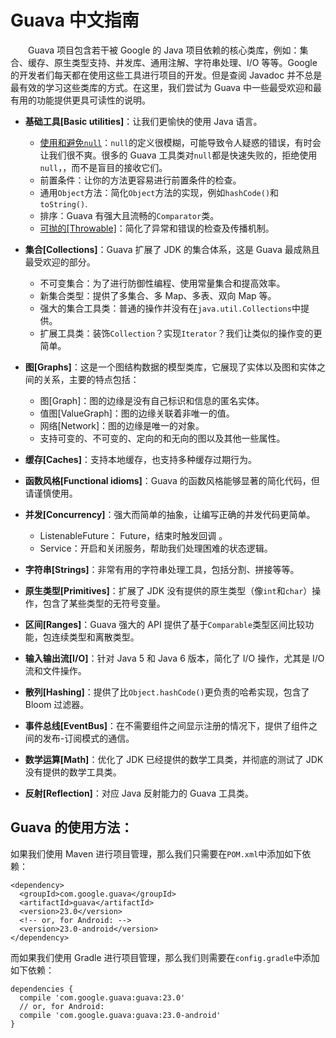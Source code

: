 # Guava 中文指南

 　　Guava 项目包含若干被 Google 的 Java 项目依赖的核心类库，例如：集合、缓存、原生类型支持、并发库、通用注解、字符串处理、I/O 等等。Google 的开发者们每天都在使用这些工具进行项目的开发。但是查阅 Javadoc 并不总是最有效的学习这些类库的方式。在这里，我们尝试为 Guava 中一些最受欢迎和最有用的功能提供更具可读性的说明。

 - **基础工具[Basic utilities]**：让我们更愉快的使用 Java 语言。
	 - [使用和避免`null`](https://github.com/guobinhit/guava-guide/blob/master/articles/throwable.md)：`null`的定义很模糊，可能导致令人疑惑的错误，有时会让我们很不爽。很多的 Guava 工具类对`null`都是快速失败的，拒绝使用`null`，，而不是盲目的接收它们。
	 - 前置条件：让你的方法更容易进行前置条件的检查。
	 - 通用`Object`方法：简化`Object`方法的实现，例如`hashCode()`和`toString()`.
	 - 排序：Guava 有强大且流畅的`Comparator`类。
	 - [可抛的[Throwable]](https://github.com/guobinhit/guava-guide/blob/master/articles/throwable.md)：简化了异常和错误的检查及传播机制。
 - **集合[Collections]**：Guava 扩展了 JDK 的集合体系，这是 Guava 最成熟且最受欢迎的部分。
   - 不可变集合：为了进行防御性编程、使用常量集合和提高效率。
   - 新集合类型：提供了多集合、多 Map、多表、双向 Map 等。
   - 强大的集合工具类：普通的操作并没有在`java.util.Collections`中提供。
   - 扩展工具类：装饰`Collection`？实现`Iterator`？我们让类似的操作变的更简单。

 - **图[Graphs]**：这是一个图结构数据的模型类库，它展现了实体以及图和实体之间的关系，主要的特点包括：
   - 图[Graph]：图的边缘是没有自己标识和信息的匿名实体。
   - 值图[ValueGraph]：图的边缘关联着非唯一的值。
   - 网络[Network]：图的边缘是唯一的对象。
   - 支持可变的、不可变的、定向的和无向的图以及其他一些属性。

 - **缓存[Caches]**：支持本地缓存，也支持多种缓存过期行为。

 - **函数风格[Functional idioms]**：Guava 的函数风格能够显著的简化代码，但请谨慎使用。

 - **并发[Concurrency]**：强大而简单的抽象，让编写正确的并发代码更简单。 
   - ListenableFuture： Future，结束时触发回调 。
   - Service：开启和关闭服务，帮助我们处理困难的状态逻辑。

 - **字符串[Strings]**：非常有用的字符串处理工具，包括分割、拼接等等。

 - **原生类型[Primitives]**：扩展了 JDK 没有提供的原生类型（像`int`和`char`）操作，包含了某些类型的无符号变量。

 - **区间[Ranges]**：Guava 强大的 API 提供了基于`Comparable`类型区间比较功能，包连续类型和离散类型。

 - **输入输出流[I/O]**：针对 Java 5 和 Java 6 版本，简化了 I/O 操作，尤其是 I/O 流和文件操作。

 - **散列[Hashing]**：提供了比`Object.hashCode()`更负责的哈希实现，包含了 Bloom 过滤器。

 - **事件总线[EventBus]**：在不需要组件之间显示注册的情况下，提供了组件之间的发布-订阅模式的通信。

 - **数学运算[Math]**：优化了 JDK 已经提供的数学工具类，并彻底的测试了 JDK 没有提供的数学工具类。

 - **反射[Reflection]**：对应 Java 反射能力的 Guava 工具类。




## Guava 的使用方法：

如果我们使用 Maven 进行项目管理，那么我们只需要在`POM.xml`中添加如下依赖：

```
<dependency>
  <groupId>com.google.guava</groupId>
  <artifactId>guava</artifactId>
  <version>23.0</version>
  <!-- or, for Android: -->
  <version>23.0-android</version>
</dependency>
```
而如果我们使用 Gradle 进行项目管理，那么我们则需要在`config.gradle`中添加如下依赖：
```
dependencies {
  compile 'com.google.guava:guava:23.0'
  // or, for Android:
  compile 'com.google.guava:guava:23.0-android'
}
```


